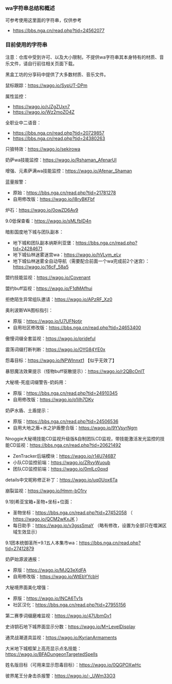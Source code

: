 ### wa字符串总结和概述
可参考使用这里面的字符串，仅供参考
- https://bbs.nga.cn/read.php?tid=24562077

### 目前使用的字符串
注意：仓库中受到许可、以及大小限制，不提供wa字符串其本身特有的材质、音乐文件，请自行前往相关页面下载。

黑盒工坊的分享码中提供了大多数材质、音乐文件。

鼠标跟踪：https://wago.io/SypUT-DPm

属性监控：
- https://wago.io/rJZgZUxn7
- https://wago.io/Wz2moZO4Z

全职业中二语音：
- https://bbs.nga.cn/read.php?tid=20729857
- https://bbs.nga.cn/read.php?tid=24380263

只狼特效：https://wago.io/sekirowa

奶萨wa技能监控：https://wago.io/Rshaman_AfenarUI

增强、元素萨满wa技能监控：https://wago.io/Afenar_Shaman

蓝量报警：
- 原始：https://bbs.nga.cn/read.php?tid=21781278
- 自用修改版：https://wago.io/I8ryBKFbf

炉石：https://wago.io/0owZD6Av9

9.0低保查看：https://wago.io/sMLfbID4n

暗影国度地下城与团队副本：
- 地下城和团队副本纳斯利亚堡：https://bbs.nga.cn/read.php?tid=24284671
- 地下城仙林迷雾迷宫wa：https://wago.io/hVLym_eLv
- 地下城仙林迷雾全自动导航（需要配合前面一个wa完成前2个迷宫）：https://wago.io/16cF_58a5

盟约技能监视：https://wago.io/Covenant

盟约buff监视：https://wago.io/F1dMAfhui

拒绝陌生异常组队邀请：https://wago.io/APzRF_Xz0

奥利波斯WA图标指引：
- 原版：https://wago.io/U7UFNotjr
- 自用社区修改版：https://bbs.nga.cn/read.php?tid=24653400

傲慢词缀全套监视：https://wago.io/prideful

震荡词缀打断判断：https://wago.io/OYG84YE0x

怨毒目标：https://wago.io/NPWlnnxt1   【似乎无效了】

暴怒魔法效果提示（怪物buff驱散提示）：https://wago.io/r2QBcOnlT

大秘境-死疽词缀警告-奶妈用：
- 原版：https://bbs.nga.cn/read.php?tid=24910345
- 自用修改版：https://wago.io/p1ilh7DKv

奶萨水盾、土盾提示：
- 原版：https://bbs.nga.cn/read.php?tid=24506536
- 自用大地之盾+水之护盾整合版：https://wago.io/9YVsyrNgm

Nnoggie大秘境技能CD监视升级版&自制团队CD监视，带技能激活发光监控的技能CD监视：https://bbs.nga.cn/read.php?tid=20621492
- ZenTracker后端模块：https://wago.io/r14U746B7
- 小队CD监控前端：https://wago.io/ZRvyWuoub
- 团队CD监控前端：https://wago.io/0mlLc0qxd

details中文昵称修正补丁：https://wago.io/uq0Uox6Ta

崩裂监视：https://wago.io/Hmm-bO1rv

9.1刻希亚宝箱+圣物+坐标+位面：
- 圣物坐标：https://bbs.nga.cn/read.php?tid=27452058 （ https://wago.io/QCM2wKxJK ）
- 每日助手：https://wago.io/v3gssSmaY （略有修改，设置为全部只在噬渊区域生效显示）

9.1团本统御圣所+9.1五人本集市wa：https://bbs.nga.cn/read.php?tid=27412879

奶萨始源波通报：
- 原版：https://wago.io/MJQ3eXdFA
- 自用修改版：https://wago.io/WtEbYYcbH

大秘境界面美化增强：
- 原版：https://wago.io/lNCA6Tv1s
- 社区汉化：https://bbs.nga.cn/read.php?tid=27955156

第二赛季词缀磨难监视：https://wago.io/47UbmGv1

史诗钥石地下城界面显示分数：https://wago.io/M+LevelDisplay

通灵战潮道具监视：https://wago.io/KyrianArmaments

大米地下城框架上高亮显示点名技能：https://wago.io/BFADungeonTargetedSpells

姓名版目标（可用来显示怨毒目标）：https://wago.io/0QGPOXwHc

彼界尾王分身击杀报警：https://wago.io/-_UWm33O3
